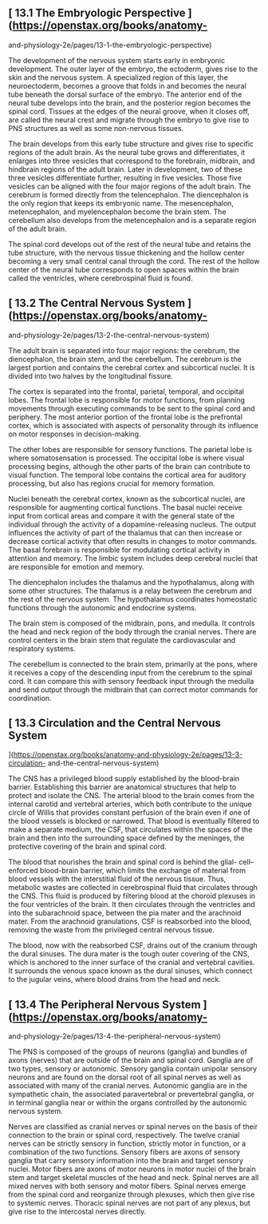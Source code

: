 ## [ 13.1 The Embryologic Perspective  ](https://openstax.org/books/anatomy-
and-physiology-2e/pages/13-1-the-embryologic-perspective)

The development of the nervous system starts early in embryonic development.
The outer layer of the embryo, the ectoderm, gives rise to the skin and the
nervous system. A specialized region of this layer, the neuroectoderm, becomes
a groove that folds in and becomes the neural tube beneath the dorsal surface
of the embryo. The anterior end of the neural tube develops into the brain,
and the posterior region becomes the spinal cord. Tissues at the edges of the
neural groove, when it closes off, are called the neural crest and migrate
through the embryo to give rise to PNS structures as well as some non-nervous
tissues.

The brain develops from this early tube structure and gives rise to specific
regions of the adult brain. As the neural tube grows and differentiates, it
enlarges into three vesicles that correspond to the forebrain, midbrain, and
hindbrain regions of the adult brain. Later in development, two of these three
vesicles differentiate further, resulting in five vesicles. Those five
vesicles can be aligned with the four major regions of the adult brain. The
cerebrum is formed directly from the telencephalon. The diencephalon is the
only region that keeps its embryonic name. The mesencephalon, metencephalon,
and myelencephalon become the brain stem. The cerebellum also develops from
the metencephalon and is a separate region of the adult brain.

The spinal cord develops out of the rest of the neural tube and retains the
tube structure, with the nervous tissue thickening and the hollow center
becoming a very small central canal through the cord. The rest of the hollow
center of the neural tube corresponds to open spaces within the brain called
the ventricles, where cerebrospinal fluid is found.

## [ 13.2 The Central Nervous System  ](https://openstax.org/books/anatomy-
and-physiology-2e/pages/13-2-the-central-nervous-system)

The adult brain is separated into four major regions: the cerebrum, the
diencephalon, the brain stem, and the cerebellum. The cerebrum is the largest
portion and contains the cerebral cortex and subcortical nuclei. It is divided
into two halves by the longitudinal fissure.

The cortex is separated into the frontal, parietal, temporal, and occipital
lobes. The frontal lobe is responsible for motor functions, from planning
movements through executing commands to be sent to the spinal cord and
periphery. The most anterior portion of the frontal lobe is the prefrontal
cortex, which is associated with aspects of personality through its influence
on motor responses in decision-making.

The other lobes are responsible for sensory functions. The parietal lobe is
where somatosensation is processed. The occipital lobe is where visual
processing begins, although the other parts of the brain can contribute to
visual function. The temporal lobe contains the cortical area for auditory
processing, but also has regions crucial for memory formation.

Nuclei beneath the cerebral cortex, known as the subcortical nuclei, are
responsible for augmenting cortical functions. The basal nuclei receive input
from cortical areas and compare it with the general state of the individual
through the activity of a dopamine-releasing nucleus. The output influences
the activity of part of the thalamus that can then increase or decrease
cortical activity that often results in changes to motor commands. The basal
forebrain is responsible for modulating cortical activity in attention and
memory. The limbic system includes deep cerebral nuclei that are responsible
for emotion and memory.

The diencephalon includes the thalamus and the hypothalamus, along with some
other structures. The thalamus is a relay between the cerebrum and the rest of
the nervous system. The hypothalamus coordinates homeostatic functions through
the autonomic and endocrine systems.

The brain stem is composed of the midbrain, pons, and medulla. It controls the
head and neck region of the body through the cranial nerves. There are control
centers in the brain stem that regulate the cardiovascular and respiratory
systems.

The cerebellum is connected to the brain stem, primarily at the pons, where it
receives a copy of the descending input from the cerebrum to the spinal cord.
It can compare this with sensory feedback input through the medulla and send
output through the midbrain that can correct motor commands for coordination.

## [ 13.3 Circulation and the Central Nervous System
](https://openstax.org/books/anatomy-and-physiology-2e/pages/13-3-circulation-
and-the-central-nervous-system)

The CNS has a privileged blood supply established by the blood-brain barrier.
Establishing this barrier are anatomical structures that help to protect and
isolate the CNS. The arterial blood to the brain comes from the internal
carotid and vertebral arteries, which both contribute to the unique circle of
Willis that provides constant perfusion of the brain even if one of the blood
vessels is blocked or narrowed. That blood is eventually filtered to make a
separate medium, the CSF, that circulates within the spaces of the brain and
then into the surrounding space defined by the meninges, the protective
covering of the brain and spinal cord.

The blood that nourishes the brain and spinal cord is behind the glial-
cell–enforced blood-brain barrier, which limits the exchange of material from
blood vessels with the interstitial fluid of the nervous tissue. Thus,
metabolic wastes are collected in cerebrospinal fluid that circulates through
the CNS. This fluid is produced by filtering blood at the choroid plexuses in
the four ventricles of the brain. It then circulates through the ventricles
and into the subarachnoid space, between the pia mater and the arachnoid
mater. From the arachnoid granulations, CSF is reabsorbed into the blood,
removing the waste from the privileged central nervous tissue.

The blood, now with the reabsorbed CSF, drains out of the cranium through the
dural sinuses. The dura mater is the tough outer covering of the CNS, which is
anchored to the inner surface of the cranial and vertebral cavities. It
surrounds the venous space known as the dural sinuses, which connect to the
jugular veins, where blood drains from the head and neck.

## [ 13.4 The Peripheral Nervous System  ](https://openstax.org/books/anatomy-
and-physiology-2e/pages/13-4-the-peripheral-nervous-system)

The PNS is composed of the groups of neurons (ganglia) and bundles of axons
(nerves) that are outside of the brain and spinal cord. Ganglia are of two
types, sensory or autonomic. Sensory ganglia contain unipolar sensory neurons
and are found on the dorsal root of all spinal nerves as well as associated
with many of the cranial nerves. Autonomic ganglia are in the sympathetic
chain, the associated paravertebral or prevertebral ganglia, or in terminal
ganglia near or within the organs controlled by the autonomic nervous system.

Nerves are classified as cranial nerves or spinal nerves on the basis of their
connection to the brain or spinal cord, respectively. The twelve cranial
nerves can be strictly sensory in function, strictly motor in function, or a
combination of the two functions. Sensory fibers are axons of sensory ganglia
that carry sensory information into the brain and target sensory nuclei. Motor
fibers are axons of motor neurons in motor nuclei of the brain stem and target
skeletal muscles of the head and neck. Spinal nerves are all mixed nerves with
both sensory and motor fibers. Spinal nerves emerge from the spinal cord and
reorganize through plexuses, which then give rise to systemic nerves. Thoracic
spinal nerves are not part of any plexus, but give rise to the intercostal
nerves directly.

